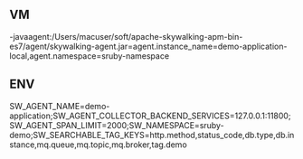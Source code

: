 ## VM

-javaagent:/Users/macuser/soft/apache-skywalking-apm-bin-es7/agent/skywalking-agent.jar=agent.instance_name=demo-application-local,agent.namespace=sruby-namespace

## ENV

SW_AGENT_NAME=demo-application;SW_AGENT_COLLECTOR_BACKEND_SERVICES=127.0.0.1:11800;SW_AGENT_SPAN_LIMIT=2000;SW_NAMESPACE=sruby-demo;SW_SEARCHABLE_TAG_KEYS=http.method,status_code,db.type,db.instance,mq.queue,mq.topic,mq.broker,tag.demo
